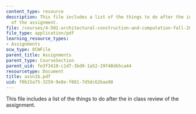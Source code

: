 ```yaml
---
content_type: resource
description: This file includes a list of the things to do after the in class review
  of the assignment.
file: /courses/4-501-architectural-construction-and-computation-fall-2005/f0b15a7532599e8ef0817d5dc62baa90_assn1b.pdf
file_type: application/pdf
learning_resource_types:
- Assignments
ocw_type: OCWFile
parent_title: Assignments
parent_type: CourseSection
parent_uid: fe3f3410-c1d7-3bd9-1a52-19f48db5ca44
resourcetype: Document
title: assn1b.pdf
uid: f0b15a75-3259-9e8e-f081-7d5dc62baa90
---
```

This file includes a list of the things to do after the in class review of the assignment.

